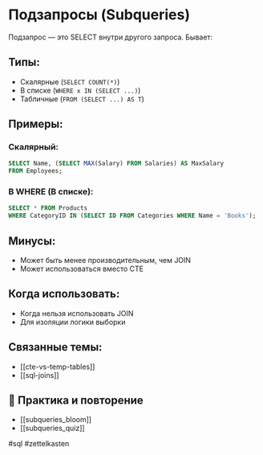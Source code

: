 # Подзапросы (Subqueries)

Подзапрос — это SELECT внутри другого запроса. Бывает:
## Типы:
- Скалярные (`SELECT COUNT(*)`)
- В списке (`WHERE x IN (SELECT ...)`)
- Табличные (`FROM (SELECT ...) AS T`)


## Примеры:

### Скалярный:
```sql
SELECT Name, (SELECT MAX(Salary) FROM Salaries) AS MaxSalary
FROM Employees;
```

### В WHERE (В списке):
```sql
SELECT * FROM Products
WHERE CategoryID IN (SELECT ID FROM Categories WHERE Name = 'Books');
```

## Минусы:
- Может быть менее производительным, чем JOIN
- Может использоваться вместо CTE

## Когда использовать:
- Когда нельзя использовать JOIN
- Для изоляции логики выборки

## Связанные темы:
- [[cte-vs-temp-tables]]
- [[sql-joins]]

## 🔁 Практика и повторение
- [[subqueries_bloom]]
- [[subqueries_quiz]]

#sql #zettelkasten
